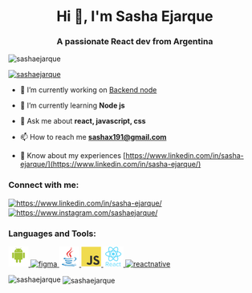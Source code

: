 <h1 align="center">Hi 👋, I'm Sasha Ejarque</h1>
<h3 align="center">A passionate React dev from Argentina</h3>

<p align="left"> <img src="https://komarev.com/ghpvc/?username=sashaejarque&label=Profile%20views&color=0e75b6&style=flat" alt="sashaejarque" /> </p>

<p align="left"> <a href="https://github.com/ryo-ma/github-profile-trophy"><img src="https://github-profile-trophy.vercel.app/?username=sashaejarque" alt="sashaejarque" /></a> </p>

- 🔭 I’m currently working on [Backend node]([https://github.com/Sashaejarque/backend-node])

- 🌱 I’m currently learning **Node js**

- 💬 Ask me about **react, javascript, css**

- 📫 How to reach me **sashax191@gmail.com**

- 📄 Know about my experiences [https://www.linkedin.com/in/sasha-ejarque/](https://www.linkedin.com/in/sasha-ejarque/)

<h3 align="left">Connect with me:</h3>
<p align="left">
<a href="https://linkedin.com/in/https://www.linkedin.com/in/sasha-ejarque/" target="blank"><img align="center" src="https://raw.githubusercontent.com/rahuldkjain/github-profile-readme-generator/master/src/images/icons/Social/linked-in-alt.svg" alt="https://www.linkedin.com/in/sasha-ejarque/" height="30" width="40" /></a>
<a href="https://instagram.com/https://www.instagram.com/sashaejarque/" target="blank"><img align="center" src="https://raw.githubusercontent.com/rahuldkjain/github-profile-readme-generator/master/src/images/icons/Social/instagram.svg" alt="https://www.instagram.com/sashaejarque/" height="30" width="40" /></a>
</p>

<h3 align="left">Languages and Tools:</h3>
<p align="left"> <a href="https://developer.android.com" target="_blank"> <img src="https://raw.githubusercontent.com/devicons/devicon/master/icons/android/android-original-wordmark.svg" alt="android" width="40" height="40"/> </a> <a href="https://www.figma.com/" target="_blank"> <img src="https://www.vectorlogo.zone/logos/figma/figma-icon.svg" alt="figma" width="40" height="40"/> </a> <a href="https://www.java.com" target="_blank"> <img src="https://raw.githubusercontent.com/devicons/devicon/master/icons/java/java-original.svg" alt="java" width="40" height="40"/> </a> <a href="https://developer.mozilla.org/en-US/docs/Web/JavaScript" target="_blank"> <img src="https://raw.githubusercontent.com/devicons/devicon/master/icons/javascript/javascript-original.svg" alt="javascript" width="40" height="40"/> </a> <a href="https://reactjs.org/" target="_blank"> <img src="https://raw.githubusercontent.com/devicons/devicon/master/icons/react/react-original-wordmark.svg" alt="react" width="40" height="40"/> </a> <a href="https://reactnative.dev/" target="_blank"> <img src="https://reactnative.dev/img/header_logo.svg" alt="reactnative" width="40" height="40"/> </a> </p>

<p><img align="left" src="https://github-readme-stats.vercel.app/api/top-langs?username=sashaejarque&show_icons=true&locale=en&layout=compact" alt="sashaejarque" /></p>

<p>&nbsp;<img align="center" src="https://github-readme-stats.vercel.app/api?username=sashaejarque&show_icons=true&locale=en" alt="sashaejarque" /></p>
